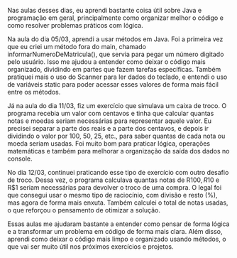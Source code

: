 Nas aulas desses dias, eu aprendi bastante coisa útil sobre Java e programação em geral, principalmente como organizar melhor o código e como resolver problemas práticos com lógica.

Na aula do dia 05/03, aprendi a usar métodos em Java. Foi a primeira vez que eu criei um método fora do main, chamado informarNumeroDeMatricula(), que servia para pegar um número digitado pelo usuário. Isso me ajudou a entender como deixar o código mais organizado, dividindo em partes que fazem tarefas específicas. Também pratiquei mais o uso do Scanner para ler dados do teclado, e entendi o uso de variáveis static para poder acessar esses valores de forma mais fácil entre os métodos.

Já na aula do dia 11/03, fiz um exercício que simulava um caixa de troco. O programa recebia um valor com centavos e tinha que calcular quantas notas e moedas seriam necessárias para representar aquele valor. Eu precisei separar a parte dos reais e a parte dos centavos, e depois ir dividindo o valor por 100, 50, 25, etc., para saber quantas de cada nota ou moeda seriam usadas. Foi muito bom para praticar lógica, operações matemáticas e também para melhorar a organização da saída dos dados no console.

No dia 12/03, continuei praticando esse tipo de exercício com outro desafio de troco. Dessa vez, o programa calculava quantas notas de R$100, R$10 e R$1 seriam necessárias para devolver o troco de uma compra. O legal foi que consegui usar o mesmo tipo de raciocínio, com divisão e resto (%), mas agora de forma mais enxuta. Também calculei o total de notas usadas, o que reforçou o pensamento de otimizar a solução.

Essas aulas me ajudaram bastante a entender como pensar de forma lógica e a transformar um problema em código de forma mais clara. Além disso, aprendi como deixar o código mais limpo e organizado usando métodos, o que vai ser muito útil nos próximos exercícios e projetos.

